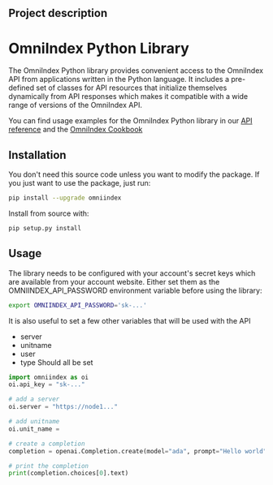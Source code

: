 ## Project description
# OmniIndex Python Library

The OmniIndex Python library provides convenient access to the OmniIndex API from applications written in the Python language. It includes a pre-defined set of classes for API resources that initialize themselves dynamically from API responses which makes it compatible with a wide range of versions of the OmniIndex API.

You can find usage examples for the OmniIndex Python library in our [API reference](https://something) and the [OmniIndex Cookbook](https://www.omniindex.io)

## Installation
You don't need this source code unless you want to modify the package. If you just want to use the package, just run:
```bash
pip install --upgrade omniindex
```
Install from source with:
```bash
pip setup.py install
```
## Usage
The library needs to be configured with your account's secret keys which are available from your account website. Either set them as the OMNIINDEX_API_PASSWORD environment variable before using the library:

```bash
export OMNIINDEX_API_PASSWORD='sk-...'
```
It is also useful to set a few other variables that will be used with the API
- server
- unitname
- user
- type
Should all be set

```python
import omniindex as oi
oi.api_key = "sk-..."

# add a server
oi.server = "https://node1..."

# add unitname
oi.unit_name = 

# create a completion
completion = openai.Completion.create(model="ada", prompt="Hello world")

# print the completion
print(completion.choices[0].text)

